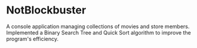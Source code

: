 # NotBlockbuster
A console application managing collections of movies and store members. 
Implemented a Binary Search Tree and Quick Sort algorithm to improve the program's efficiency.

